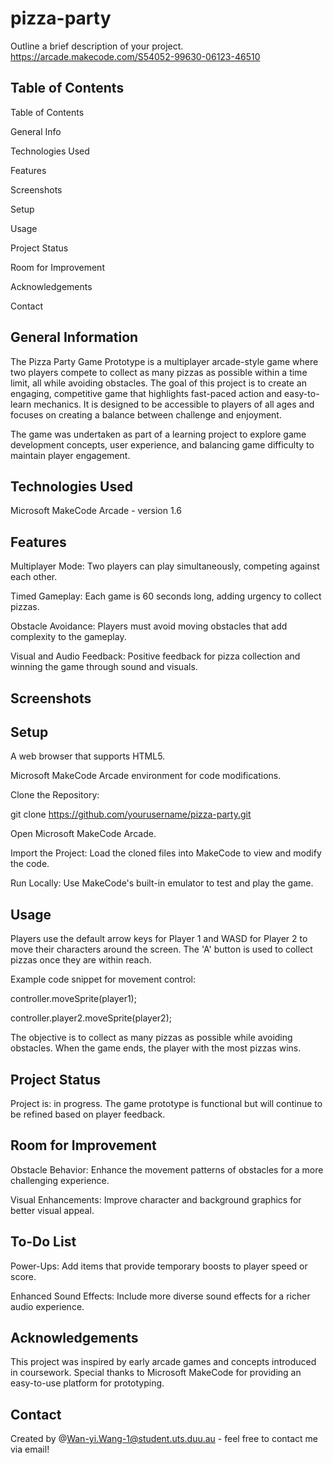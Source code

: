 # pizza-party
Outline a brief description of your project. https://arcade.makecode.com/S54052-99630-06123-46510

## Table of Contents
Table of Contents

General Info

Technologies Used

Features

Screenshots

Setup

Usage

Project Status

Room for Improvement

Acknowledgements

Contact

## General Information

The Pizza Party Game Prototype is a multiplayer arcade-style game where two players compete to collect as many pizzas as possible within a time limit, all while avoiding obstacles. The goal of this project is to create an engaging, competitive game that highlights fast-paced action and easy-to-learn mechanics. It is designed to be accessible to players of all ages and focuses on creating a balance between challenge and enjoyment.

The game was undertaken as part of a learning project to explore game development concepts, user experience, and balancing game difficulty to maintain player engagement.

## Technologies Used
Microsoft MakeCode Arcade - version 1.6

## Features
Multiplayer Mode: Two players can play simultaneously, competing against each other.

Timed Gameplay: Each game is 60 seconds long, adding urgency to collect pizzas.

Obstacle Avoidance: Players must avoid moving obstacles that add complexity to the gameplay.

Visual and Audio Feedback: Positive feedback for pizza collection and winning the game through sound and visuals.

## Screenshots


## Setup
A web browser that supports HTML5.

Microsoft MakeCode Arcade environment for code modifications.

Clone the Repository:

git clone https://github.com/yourusername/pizza-party.git

Open Microsoft MakeCode Arcade.

Import the Project: Load the cloned files into MakeCode to view and modify the code.

Run Locally: Use MakeCode's built-in emulator to test and play the game.

## Usage
Players use the default arrow keys for Player 1 and WASD for Player 2 to move their characters around the screen. The 'A' button is used to collect pizzas once they are within reach.

Example code snippet for movement control:

controller.moveSprite(player1);

controller.player2.moveSprite(player2);

The objective is to collect as many pizzas as possible while avoiding obstacles. When the game ends, the player with the most pizzas wins.

## Project Status
Project is: in progress. The game prototype is functional but will continue to be refined based on player feedback.

## Room for Improvement

Obstacle Behavior: Enhance the movement patterns of obstacles for a more challenging experience.

Visual Enhancements: Improve character and background graphics for better visual appeal.

## To-Do List

Power-Ups: Add items that provide temporary boosts to player speed or score.

Enhanced Sound Effects: Include more diverse sound effects for a richer audio experience.

## Acknowledgements
This project was inspired by early arcade games and concepts introduced in coursework. Special thanks to Microsoft MakeCode for providing an easy-to-use platform for prototyping.

## Contact
Created by @Wan-yi.Wang-1@student.uts.duu.au - feel free to contact me via email!
